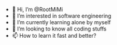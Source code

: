 - 👋 Hi, I’m @RootMiMi
- 👀 I’m interested in software engineering
- 🌱 I’m currently learning alone by myself
- 💞️ I’m looking to know all coding stuffs
- 📫 How to learn it fast and better?

<!---
RootMiMi/RootMiMi is a ✨ special ✨ repository because its `README.md` (this file) appears on your GitHub profile.
You can click the Preview link to take a look at your changes.
--->
